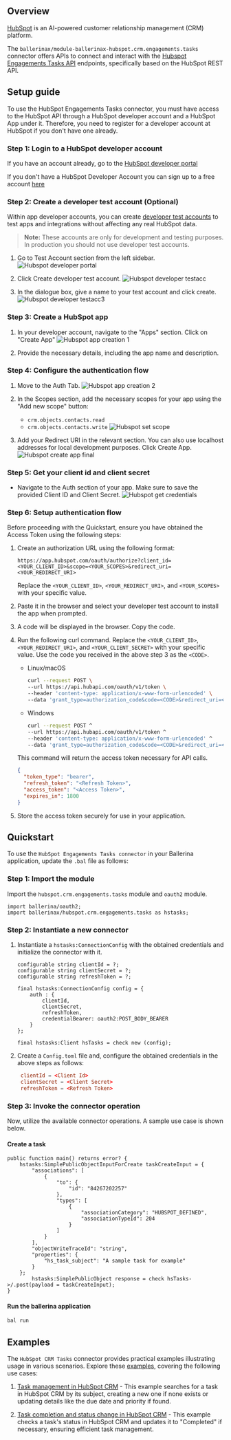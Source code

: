 ## Overview

[HubSpot](https://www.hubspot.com/) is an AI-powered customer relationship management (CRM) platform.

The `ballerinax/module-ballerinax-hubspot.crm.engagements.tasks` connector offers APIs to connect and interact with the [Hubspot Engagements Tasks API](https://developers.hubspot.com/docs/guides/api/crm/engagements/tasks) endpoints, specifically based on the HubSpot REST API.

## Setup guide

To use the HubSpot Engagements Tasks connector, you must have access to the HubSpot API through a HubSpot developer account and a HubSpot App under it. Therefore, you need to register for a developer account at HubSpot if you don't have one already.

### Step 1: Login to a HubSpot developer account

If you have an account already, go to the [HubSpot developer portal](https://app.hubspot.com/)

If you don't have a HubSpot Developer Account you can sign up to a free account [here](https://developers.hubspot.com/get-started)

### Step 2: Create a developer test account (Optional)

Within app developer accounts, you can create [developer test accounts](https://developers.hubspot.com/beta-docs/getting-started/account-types#developer-test-accounts) to test apps and integrations without affecting any real HubSpot data.

>**Note:** These accounts are only for development and testing purposes. In production you should not use developer test accounts.

1. Go to Test Account section from the left sidebar.
   ![Hubspot developer portal](https://raw.githubusercontent.com/ballerina-platform/module-ballerinax-hubspot.crm.engagements.tasks/refs/heads/main/docs/resources/test_acc_1.png)

2. Click Create developer test account.
   ![Hubspot developer testacc](https://raw.githubusercontent.com/ballerina-platform/module-ballerinax-hubspot.crm.engagements.tasks/refs/heads/main/docs/resources/test_acc_2.png)

3. In the dialogue box, give a name to your test account and click create.
   ![Hubspot developer testacc3](https://raw.githubusercontent.com/ballerina-platform/module-ballerinax-hubspot.crm.engagements.tasks/refs/heads/main/docs/resources/test_acc_3.png)

### Step 3: Create a HubSpot app 

1. In your developer account, navigate to the "Apps" section. Click on "Create App"
   ![Hubspot app creation 1](https://raw.githubusercontent.com/ballerina-platform/module-ballerinax-hubspot.crm.engagements.tasks/refs/heads/main/docs/resources/create_app_1.png)

2. Provide the necessary details, including the app name and description.

### Step 4: Configure the authentication flow

1. Move to the Auth Tab.
   ![Hubspot app creation 2](https://raw.githubusercontent.com/ballerina-platform/module-ballerinax-hubspot.crm.engagements.tasks/refs/heads/main/docs/resources/create_app_2.png)

2. In the Scopes section, add the necessary scopes for your app using the "Add new scope" button:  
   - `crm.objects.contacts.read`  
   - `crm.objects.contacts.write`
   ![Hubspot set scope](https://raw.githubusercontent.com/ballerina-platform/module-ballerinax-hubspot.crm.engagements.tasks/refs/heads/main/docs/resources/set_scope.png)

3. Add your Redirect URI in the relevant section. You can also use localhost addresses for local development purposes. Click Create App.
   ![Hubspot create app final](https://raw.githubusercontent.com/ballerina-platform/module-ballerinax-hubspot.crm.engagements.tasks/refs/heads/main/docs/resources/create_app_final.png)

### Step 5: Get your client id and client secret

- Navigate to the Auth section of your app. Make sure to save the provided Client ID and Client Secret.
  ![Hubspot get credentials](https://raw.githubusercontent.com/ballerina-platform/module-ballerinax-hubspot.crm.engagements.tasks/refs/heads/main/docs/resources/get_credentials.png)

### Step 6: Setup authentication flow

Before proceeding with the Quickstart, ensure you have obtained the Access Token using the following steps:

1. Create an authorization URL using the following format:

   ```
   https://app.hubspot.com/oauth/authorize?client_id=<YOUR_CLIENT_ID>&scope=<YOUR_SCOPES>&redirect_uri=<YOUR_REDIRECT_URI>
   ```

   Replace the `<YOUR_CLIENT_ID>`, `<YOUR_REDIRECT_URI>`, and `<YOUR_SCOPES>` with your specific value.

2. Paste it in the browser and select your developer test account to install the app when prompted.
3. A code will be displayed in the browser. Copy the code.
4. Run the following curl command. Replace the `<YOUR_CLIENT_ID>`, `<YOUR_REDIRECT_URI>`, and `<YOUR_CLIENT_SECRET>` with your specific value. Use the code you received in the above step 3 as the `<CODE>`.

   - Linux/macOS

     ```bash
     curl --request POST \
     --url https://api.hubapi.com/oauth/v1/token \
     --header 'content-type: application/x-www-form-urlencoded' \
     --data 'grant_type=authorization_code&code=<CODE>&redirect_uri=<YOUR_REDIRECT_URI>&client_id=<YOUR_CLIENT_ID>&client_secret=<YOUR_CLIENT_SECRET>'
     ```

   - Windows

     ```bash
     curl --request POST ^
     --url https://api.hubapi.com/oauth/v1/token ^
     --header 'content-type: application/x-www-form-urlencoded' ^
     --data 'grant_type=authorization_code&code=<CODE>&redirect_uri=<YOUR_REDIRECT_URI>&client_id=<YOUR_CLIENT_ID>&client_secret=<YOUR_CLIENT_SECRET>'
     ```

   This command will return the access token necessary for API calls.

   ```json
   {
     "token_type": "bearer",
     "refresh_token": "<Refresh Token>",
     "access_token": "<Access Token>",
     "expires_in": 1800
   }
   ```

5. Store the access token securely for use in your application.

## Quickstart

To use the `HubSpot Engagements Tasks connector` in your Ballerina application, update the `.bal` file as follows:

### Step 1: Import the module

Import the `hubspot.crm.engagements.tasks` module and `oauth2` module.

```ballerina
import ballerina/oauth2;
import ballerinax/hubspot.crm.engagements.tasks as hstasks;
```

### Step 2: Instantiate a new connector

1. Instantiate a `hstasks:ConnectionConfig` with the obtained credentials and initialize the connector with it.

    ```ballerina
    configurable string clientId = ?;
    configurable string clientSecret = ?;
    configurable string refreshToken = ?;

    final hstasks:ConnectionConfig config = {
        auth : {
            clientId,
            clientSecret,
            refreshToken,
            credentialBearer: oauth2:POST_BODY_BEARER
        }
    };

    final hstasks:Client hsTasks = check new (config);
    ```

2. Create a `Config.toml` file and, configure the obtained credentials in the above steps as follows:

   ```toml
    clientId = <Client Id>
    clientSecret = <Client Secret>
    refreshToken = <Refresh Token>
   ```

### Step 3: Invoke the connector operation

Now, utilize the available connector operations. A sample use case is shown below.

#### Create a task

```ballerina
public function main() returns error? {
    hstasks:SimplePublicObjectInputForCreate taskCreateInput = {
        "associations": [
            {
                "to": {
                    "id": "84267202257"
                },
                "types": [
                    {
                        "associationCategory": "HUBSPOT_DEFINED",
                        "associationTypeId": 204
                    }
                ]
            }
        ],
        "objectWriteTraceId": "string",
        "properties": {
            "hs_task_subject": "A sample task for example"
        }
    };
        hstasks:SimplePublicObject response = check hsTasks->/.post(payload = taskCreateInput);
}
```

#### Run the ballerina application

```bash
bal run
```

## Examples

The `HubSpot CRM Tasks` connector provides practical examples illustrating usage in various scenarios. Explore these [examples](https://github.com/ballerina-platform/module-ballerinax-hubspot.crm.engagements.tasks/tree/main/examples), covering the following use cases:

1. [Task management in HubSpot CRM](https://github.com/ballerina-platform/module-ballerinax-hubspot.crm.engagements.tasks/tree/main/examples/assign-or-extend-a-task) - This example searches for a task in HubSpot CRM by its subject, creating a new one if none exists or updating details like the due date and priority if found.

2. [Task completion and status change in HubSpot CRM](https://github.com/ballerina-platform/module-ballerinax-hubspot.crm.engagements.tasks/tree/main/examples/mark-a-task-as-completed) - This example checks a task's status in HubSpot CRM and updates it to "Completed" if necessary, ensuring efficient task management.

